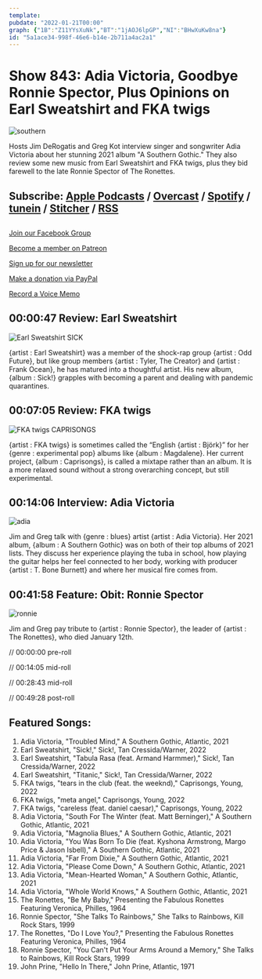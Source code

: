 ```yaml
---
template: 
pubdate: "2022-01-21T00:00"
graph: {"1B":"Z11YYsXuNk","BT":"1jAOJ6lpGP","NI":"BHwXuKw8na"}
id: "5a1ace34-998f-46e6-b14e-2b711a4ac2a1"
---
```






# Show 843: Adia Victoria, Goodbye Ronnie Spector, Plus Opinions on Earl Sweatshirt and FKA twigs

![southern](https://static.soundopinions.org/images/2022/a2495462737_5.jpeg)

Hosts Jim DeRogatis and Greg Kot interview singer and songwriter Adia Victoria about her stunning 2021 album "A Southern Gothic." They also review some new music from Earl Sweatshirt and FKA twigs, plus they bid farewell to the late Ronnie Spector of The Ronettes. 



## Subscribe: [Apple Podcasts](https://itunes.apple.com/us/podcast/sound-opinions/id94793843) / [Overcast](https://overcast.fm/itunes94793843/sound-opinions) / [Spotify](https://open.spotify.com/show/1kNR8YL7TBrQuRxDdS4wtU) / [tunein](https://tunein.com/podcasts/Music-Podcasts/Sound-Opinions-p60273/) / [Stitcher](http://www.stitcher.com/podcast/sound-opinions) / [RSS](https://feeds.simplecast.com/Nn6fjnB0)



## 

[Join our Facebook Group](https://bit.ly/3sivr9T)

[Become a member on Patreon](https://bit.ly/3slWZvc)

[Sign up for our newsletter](https://bit.ly/3eEvRnG)

[Make a donation via PayPal](https://bit.ly/3dmt9lU)

[Record a Voice Memo](https://bit.ly/2RyD5Ah)



## 00:00:47 Review: Earl Sweatshirt

![Earl Sweatshirt SICK](https://static.soundopinions.org/assets/843/1B12.jpg)

{artist : Earl Sweatshirt} was a member of the shock-rap group {artist : Odd Future}, but like group members {artist : Tyler, The Creator} and {artist : Frank Ocean}, he has matured into a thoughtful artist. His new album, {album : Sick!} grapples with becoming a parent and dealing with pandemic quarantines.



## 00:07:05 Review: FKA twigs

![FKA twigs CAPRISONGS](https://static.soundopinions.org/assets/843/BT1.jpg)

{artist : FKA twigs} is sometimes called the “English {artist : Björk}” for her {genre : experimental pop} albums like {album : Magdalene}. Her current project, {album : Caprisongs}, is called a mixtape rather than an album. It is a more relaxed sound without a strong overarching concept, but still experimental.



## 00:14:06 Interview: Adia Victoria

![adia](https://static.soundopinions.org/images/2022/adia-victoria-july-2021.jpeg)

Jim and Greg talk with {genre : blues} artist {artist : Adia Victoria}. Her 2021 album, {album : A Southern Gothic} was on both of their top albums of 2021 lists. They discuss her experience playing the tuba in school, how playing the guitar helps her feel connected to her body, working with producer {artist : T. Bone Burnett} and where her musical fire comes from.



## 00:41:58 Feature: Obit: Ronnie Spector

![ronnie](https://static.soundopinions.org/images/2022/d592b8f2.jpeg)

Jim and Greg pay tribute to {artist : Ronnie Spector}, the leader of {artist : The Ronettes}, who died January 12th.

// 00:00:00 pre-roll

// 00:14:05 mid-roll

// 00:28:43 mid-roll

// 00:49:28 post-roll



## Featured Songs:

1. Adia Victoria, "Troubled Mind," A Southern Gothic, Atlantic, 2021
2. Earl Sweatshirt, "Sick!," Sick!, Tan Cressida/Warner, 2022
3. Earl Sweatshirt, "Tabula Rasa (feat. Armand Harmmer)," Sick!, Tan Cressida/Warner, 2022
4. Earl Sweatshirt, "Titanic," Sick!, Tan Cressida/Warner, 2022
5. FKA twigs, "tears in the club (feat. the weeknd)," Caprisongs, Young, 2022
6. FKA twigs, "meta angel," Caprisongs, Young, 2022
7. FKA twigs, "careless (feat. daniel caesar)," Caprisongs, Young, 2022
8. Adia Victoria, "South For The Winter (feat. Matt Berninger)," A Southern Gothic, Atlantic, 2021
9. Adia Victoria, "Magnolia Blues," A Southern Gothic, Atlantic, 2021
10. Adia Victoria, "You Was Born To Die (feat. Kyshona Armstrong, Margo Price & Jason Isbell)," A Southern Gothic, Atlantic, 2021
11. Adia Victoria, "Far From Dixie," A Southern Gothic, Atlantic, 2021
12. Adia Victoria, "Please Come Down," A Southern Gothic, Atlantic, 2021
13. Adia Victoria, "Mean-Hearted Woman," A Southern Gothic, Atlantic, 2021
14. Adia Victoria, "Whole World Knows," A Southern Gothic, Atlantic, 2021
15. The Ronettes, "Be My Baby," Presenting the Fabulous Ronettes Featuring Veronica, Philles, 1964
16. Ronnie Spector, "She Talks To Rainbows," She Talks to Rainbows, Kill Rock Stars, 1999
17. The Ronettes, "Do I Love You?," Presenting the Fabulous Ronettes Featuring Veronica, Philles, 1964
18. Ronnie Spector, "You Can't Put Your Arms Around a Memory," She Talks to Rainbows, Kill Rock Stars, 1999
19. John Prine, "Hello In There," John Prine, Atlantic, 1971